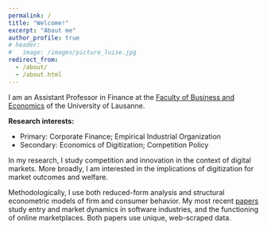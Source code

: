 ```yaml
---
permalink: /
title: "Welcome!"
excerpt: "About me"
author_profile: true
# header:
#   image: /images/picture_luise.jpg 
redirect_from: 
  - /about/
  - /about.html
---
```



I am an Assistant Professor in Finance at the [Faculty of Business and Economics](https://applicationspub.unil.ch/interpub/noauth/php/Un/UnUnite.php?UnId=23&LanCode=37&menu=equi) of the University of Lausanne.

**Research interests:**
* Primary: Corporate Finance; Empirical Industrial Organization
* Secondary: Economics of Digitization; Competition Policy

In my research, I study competition and innovation in the context of digital markets. More broadly, I am interested in the implications of digitization for market outcomes and welfare. 

Methodologically, I use both reduced-form analysis and structural econometric models of firm and consumer behavior. My most recent [papers](https://luiseeisfeld.github.io/research/) study entry and market dynamics in software industries, and the functioning of online marketplaces. Both papers use unique, web-scraped data.

